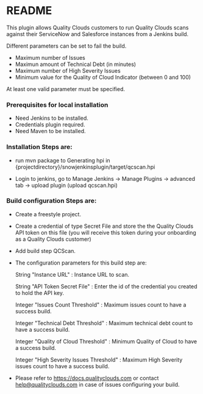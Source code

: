 # README #

This plugin allows Quality Clouds customers to run Quality Clouds scans against their ServiceNow and Salesforce
instances from a Jenkins build.

Different parameters can be set to fail the build.
*   Maximum number of Issues
*   Maximun amount of Technical Debt (in minutes)
*   Maximum number of High Severity Issues
*   Minimum value for the Quality of Cloud Indicator (between 0 and 100)

At least one valid parameter must be specified.


### Prerequisites for local installation ###

* Need Jenkins to be installed.
* Credentials plugin required.
* Need Maven to be installed.

### Installation Steps are: ###

* run mvn package to Generating hpi in {projectdirectory}/snowjenkinsplugin/target/qcscan.hpi

* Login to jenkins, go to Manage Jenkins -> Manage Plugins -> advanced tab -> upload plugin (upload qcscan.hpi)


### Build configuration Steps are: ###

* Create a freestyle project.

* Create a credential of type Secret File and store the the Quality Clouds API token on this file
  (you will receive this token during your onboarding as a Quality Clouds customer)

* Add build step QCScan.

* The configuration parameters for this build step are:

	String "Instance URL" : Instance URL to scan.

	String "API Token Secret File" : Enter the id of the credential you created to hold the API key.

	Integer "Issues Count Threshold" : Maximum issues count to have a success build.

	Integer "Technical Debt Threshold"  : Maximum technical debt count to have a success build.

	Integer "Quality of Cloud Threshold" : Minimum Quality of Cloud to have a success build.

	Integer "High Severity Issues Threshold" : Maximum High Severity issues count to have a success build.

* Please refer to https://docs.qualityclouds.com or contact help@qualityclouds.com in case of issues configuring your
build.


